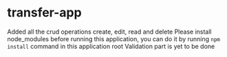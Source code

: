 # transfer-app
Added all the crud operations create, edit, read and delete
Please install node_modules before running this application, you can do it by running `npm install` command in this application root
Validation part is yet to be done